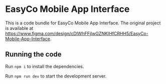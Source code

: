 
  # EasyCo Mobile App Interface

  This is a code bundle for EasyCo Mobile App Interface. The original project is available at https://www.figma.com/design/cDlWhFFjlwGZNKIHfCRHH5/EasyCo-Mobile-App-Interface.

  ## Running the code

  Run `npm i` to install the dependencies.

  Run `npm run dev` to start the development server.
  